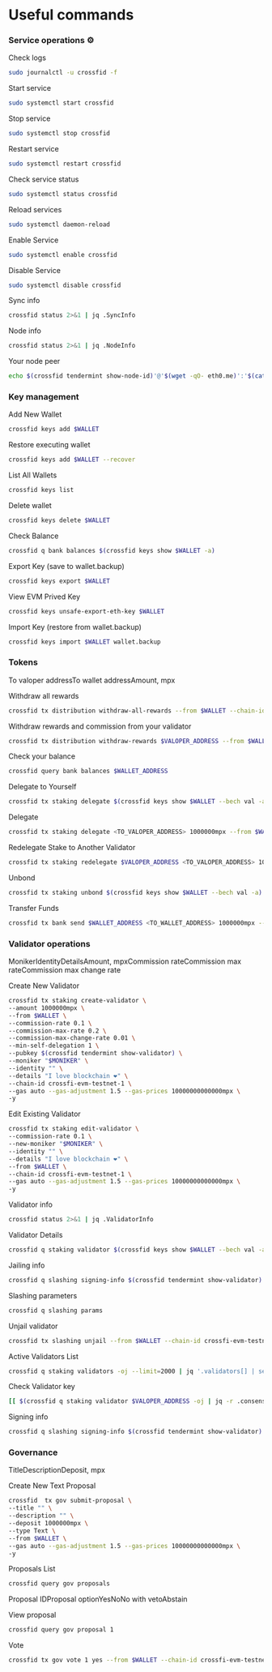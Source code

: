 # Useful commands

### Service operations ⚙️ <a href="#service-operations" id="service-operations"></a>

Check logs

```bash
sudo journalctl -u crossfid -f
```

Start service

```bash
sudo systemctl start crossfid
```

Stop service

```bash
sudo systemctl stop crossfid
```

Restart service

```bash
sudo systemctl restart crossfid
```

Check service status

```bash
sudo systemctl status crossfid
```

Reload services

```bash
sudo systemctl daemon-reload
```

Enable Service

```bash
sudo systemctl enable crossfid
```

Disable Service

```bash
sudo systemctl disable crossfid
```

Sync info

```bash
crossfid status 2>&1 | jq .SyncInfo
```

Node info

```bash
crossfid status 2>&1 | jq .NodeInfo
```

Your node peer

```bash
echo $(crossfid tendermint show-node-id)'@'$(wget -qO- eth0.me)':'$(cat $HOME/.mineplex-chain/config/config.toml | sed -n '/Address to listen for incoming connection/{n;p;}' | sed 's/.*://; s/".*//')
```

### Key management <a href="#key-management" id="key-management"></a>

Add New Wallet

```bash
crossfid keys add $WALLET
```

Restore executing wallet

```bash
crossfid keys add $WALLET --recover
```

List All Wallets

```bash
crossfid keys list
```

Delete wallet

```bash
crossfid keys delete $WALLET
```

Check Balance

```bash
crossfid q bank balances $(crossfid keys show $WALLET -a)
```

Export Key (save to wallet.backup)

```bash
crossfid keys export $WALLET
```

View EVM Prived Key

```bash
crossfid keys unsafe-export-eth-key $WALLET
```

Import Key (restore from wallet.backup)

```bash
crossfid keys import $WALLET wallet.backup
```

### Tokens <a href="#tokens" id="tokens"></a>

To valoper addressTo wallet addressAmount, mpx

Withdraw all rewards

```bash
crossfid tx distribution withdraw-all-rewards --from $WALLET --chain-id crossfi-evm-testnet-1 --gas auto --gas-adjustment 1.5 --gas-prices 10000000000000mpx
```

Withdraw rewards and commission from your validator

```bash
crossfid tx distribution withdraw-rewards $VALOPER_ADDRESS --from $WALLET --commission --chain-id crossfi-evm-testnet-1 --gas auto --gas-adjustment 1.5 --gas-prices 10000000000000mpx -y
```

Check your balance

```bash
crossfid query bank balances $WALLET_ADDRESS
```

Delegate to Yourself

```bash
crossfid tx staking delegate $(crossfid keys show $WALLET --bech val -a) 1000000mpx --from $WALLET --chain-id crossfi-evm-testnet-1 --gas auto --gas-adjustment 1.5 --gas-prices 10000000000000mpx -y
```

Delegate

```bash
crossfid tx staking delegate <TO_VALOPER_ADDRESS> 1000000mpx --from $WALLET --chain-id crossfi-evm-testnet-1 --gas auto --gas-adjustment 1.5 --gas-prices 10000000000000mpx -y
```

Redelegate Stake to Another Validator

```bash
crossfid tx staking redelegate $VALOPER_ADDRESS <TO_VALOPER_ADDRESS> 1000000mpx --from $WALLET --chain-id crossfi-evm-testnet-1 --gas auto --gas-adjustment 1.5 --gas-prices 10000000000000mpx -y
```

Unbond

```bash
crossfid tx staking unbond $(crossfid keys show $WALLET --bech val -a) 1000000mpx --from $WALLET --chain-id crossfi-evm-testnet-1 --gas auto --gas-adjustment 1.5 --gas-prices 10000000000000mpx -y
```

Transfer Funds

```bash
crossfid tx bank send $WALLET_ADDRESS <TO_WALLET_ADDRESS> 1000000mpx --gas auto --gas-adjustment 1.5 --gas-prices 10000000000000mpx -y
```

### Validator operations <a href="#validator-operations" id="validator-operations"></a>

MonikerIdentityDetailsAmount, mpxCommission rateCommission max rateCommission max change rate

Create New Validator

```bash
crossfid tx staking create-validator \
--amount 1000000mpx \
--from $WALLET \
--commission-rate 0.1 \
--commission-max-rate 0.2 \
--commission-max-change-rate 0.01 \
--min-self-delegation 1 \
--pubkey $(crossfid tendermint show-validator) \
--moniker "$MONIKER" \
--identity "" \
--details "I love blockchain ❤️" \
--chain-id crossfi-evm-testnet-1 \
--gas auto --gas-adjustment 1.5 --gas-prices 10000000000000mpx \
-y
```

Edit Existing Validator

```bash
crossfid tx staking edit-validator \
--commission-rate 0.1 \
--new-moniker "$MONIKER" \
--identity "" \
--details "I love blockchain ❤️" \
--from $WALLET \
--chain-id crossfi-evm-testnet-1 \
--gas auto --gas-adjustment 1.5 --gas-prices 10000000000000mpx \
-y
```

Validator info

```bash
crossfid status 2>&1 | jq .ValidatorInfo
```

Validator Details

```bash
crossfid q staking validator $(crossfid keys show $WALLET --bech val -a)
```

Jailing info

```bash
crossfid q slashing signing-info $(crossfid tendermint show-validator)
```

Slashing parameters

```bash
crossfid q slashing params
```

Unjail validator

```bash
crossfid tx slashing unjail --from $WALLET --chain-id crossfi-evm-testnet-1 --gas auto --gas-adjustment 1.5 --gas-prices 10000000000000mpx -y
```

Active Validators List

```bash
crossfid q staking validators -oj --limit=2000 | jq '.validators[] | select(.status=="BOND_STATUS_BONDED")' | jq -r '(.tokens|tonumber/pow(10; 6)|floor|tostring) + " 	 " + .description.moniker' | sort -gr | nl
```

Check Validator key

```bash
[[ $(crossfid q staking validator $VALOPER_ADDRESS -oj | jq -r .consensus_pubkey.key) = $(crossfid status | jq -r .ValidatorInfo.PubKey.value) ]] && echo -e "Your key status is ok" || echo -e "Your key status is error"
```

Signing info

```bash
crossfid q slashing signing-info $(crossfid tendermint show-validator)
```

### Governance <a href="#governance" id="governance"></a>

TitleDescriptionDeposit, mpx

Create New Text Proposal

```bash
crossfid  tx gov submit-proposal \
--title "" \
--description "" \
--deposit 1000000mpx \
--type Text \
--from $WALLET \
--gas auto --gas-adjustment 1.5 --gas-prices 10000000000000mpx \
-y 
```

Proposals List

```bash
crossfid query gov proposals
```

Proposal IDProposal optionYesNoNo with vetoAbstain

View proposal

```bash
crossfid query gov proposal 1
```

Vote

```bash
crossfid tx gov vote 1 yes --from $WALLET --chain-id crossfi-evm-testnet-1  --gas auto --gas-adjustment 1.5 --gas-prices 10000000000000mpx -y
```
